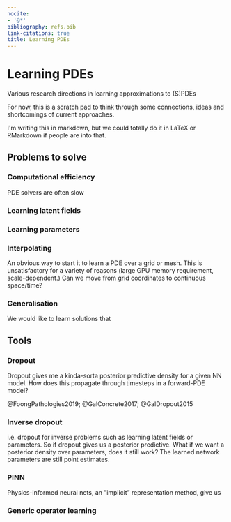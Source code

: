 ```yaml
---
nocite:
- '@*'
bibliography: refs.bib
link-citations: true
title: Learning PDEs
---
```


# Learning PDEs

Various research directions in learning approximations to (S)PDEs

For now, this is a scratch pad to think through some connections, ideas and shortcomings of current approaches.

I'm writing this in markdown, but we could totally do it in LaTeX or RMarkdown if people are into that.

## Problems to solve

### Computational efficiency

PDE solvers are often slow

### Learning latent fields

### Learning parameters

### Interpolating

An obvious way to start it to learn a PDE over a grid or mesh.
This is unsatisfactory for a variety of reasons (large GPU memory requirement, scale-dependent.)
Can we move from grid coordinates to continuous space/time?

### Generalisation

We would like to learn solutions that 

## Tools

### Dropout

Dropout gives me a kinda-sorta posterior predictive density for a given NN model.
How does this propagate through timesteps in a forward-PDE model?

@FoongPathologies2019; @GalConcrete2017; @GalDropout2015

### Inverse dropout

i.e. dropout for inverse problems such as learning latent fields or parameters. So if dropout gives us a posterior predictive. What if we want a posterior density over parameters, does it still work? The learned network parameters are still point estimates.

### PINN

Physics-informed neural nets, an ”implicit” representation method, give us

### Generic operator learning
